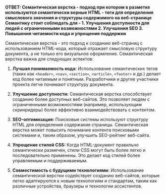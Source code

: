 **ОТВЕТ: 
	Семантическая верстка - подход при котором в разметке используются семантически верные  HTML - теги для определения смыслового значения и структуры содержимого на веб-странице
	Семантику стоит соблюдать для - 
		1. Улучшения доступности для людей с ограниченными возможностями
		2. Улучшения SEO
		3. Повышения читаемости кода и упрощения поддержки**

Семантическая верстка - это подход к созданию веб-страниц с использованием HTML-кода, который отражает смысловую структуру документа, а не только его визуальное оформление. Семантическая верстка важна для следующих аспектов:

1. **Лучшая понимаемость кода:** Использование семантических тегов (таких как `<header>`, `<nav>`, `<section>`, `<article>`, `<footer>` и др.) делает код более читаемым и понятным. Разработчики и другие участники проекта легче понимают структуру документа.
    
2. **Улучшение доступности:** Семантическая верстка способствует созданию более доступных веб-сайтов. Это позволяет людям с ограниченными возможностями (например, использующим скринридеры) более эффективно взаимодействовать с контентом.
    
3. **SEO-оптимизация:** Поисковые системы используют структуру HTML для определения содержания страницы. Семантическая верстка может повысить понимание контента поисковыми системами и, таким образом, улучшить SEO-рейтинг веб-сайта.
    
4. **Упрощение стилей CSS:** Когда HTML-документ правильно семантически размечен, стили CSS могут быть более легко и последовательно применены. Это делает код стилей более управляемым и поддерживаемым.
    
5. **Совместимость с будущими технологиями:** Использование семантической верстки содействует созданию веб-сайтов, которые легко адаптируются к новым технологиям и стандартам, таким как различные устройства, браузеры и технологии ассистентов.